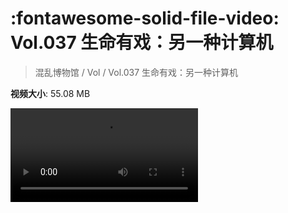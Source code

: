 # :fontawesome-solid-file-video: Vol.037 生命有戏：另一种计算机

> 混乱博物馆 / Vol / Vol.037 生命有戏：另一种计算机

**视频大小**: 55.08 MB

<div class="video"><video src="https://file.hsyhx.top/archive/混乱博物馆/Vol/Vol.037 生命有戏：另一种计算机.mp4" controls preload>🤔 您的浏览器不支持 video 标签</video></div>